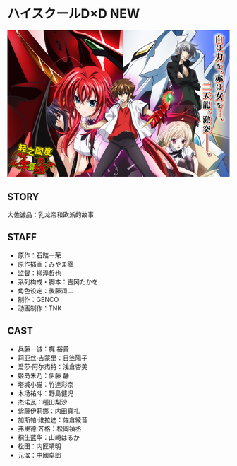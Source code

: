 # ハイスクールD×D NEW

![poster](poster.jpg)

## STORY

大佐诚品：乳龙帝和欧派的故事

## STAFF

- 原作：石踏一荣
- 原作插画：みやま零
- 监督：柳泽哲也
- 系列构成・脚本：吉冈たかを
- 角色设定：後藤润二
- 制作：GENCO
- 动画制作：TNK

## CAST

- 兵藤一诚：梶 裕貴
- 莉亚丝·吉蒙里：日笠陽子
- 爱莎·阿尔杰特：浅倉杏美
- 姬岛朱乃：伊藤 静
- 塔城小猫：竹達彩奈
- 木场祐斗：野島健児
- 杰诺瓦：種田梨沙
- 紫藤伊莉娜：内田真礼
- 加斯帕·维拉迪：佐倉綾音
- 弗里德·齐格：松岡禎丞
- 桐生蓝华：山崎はるか
- 松田：内匠靖明
- 元滨：中國卓郎
